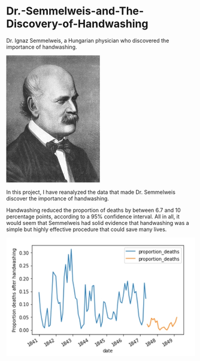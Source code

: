 # Dr.-Semmelweis-and-The-Discovery-of-Handwashing
Dr. Ignaz Semmelweis, a Hungarian physician who discovered the importance of handwashing.

![Dr. Ignaz Semmelweis](https://github.com/nakshatra-garg/Dr.-Semmelweis-and-The-Discovery-of-Handwashing/blob/main/datasets/ignaz_semmelweis_1860.jpg)

In this project, I have reanalyzed the data that made Dr. Semmelweis discover the importance of handwashing. 

Handwashing reduced the proportion of deaths by between 6.7 and 10 percentage points, according to a 95% confidence interval. All in all, it would seem that Semmelweis had solid evidence that handwashing was a simple but highly effective procedure that could save many lives.

![Proportion deaths before handwashing](https://github.com/nakshatra-garg/Dr.-Semmelweis-and-The-Discovery-of-Handwashing/blob/main/datasets/Proportion%20deaths%20before%20handwashing.jpg)
